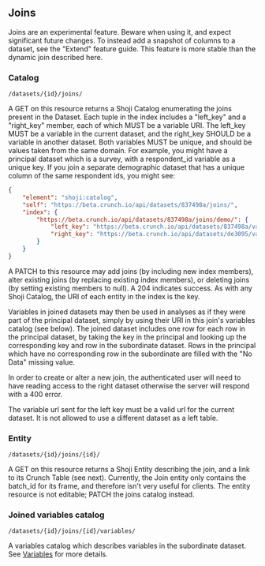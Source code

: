 ## Joins

<aside class="warning">
Joins are an experimental feature. Beware when using it, and expect significant future changes. To instead add a snapshot of columns to a dataset, see the "Extend" feature guide. This feature is more stable than the dynamic join described here.
</aside>

### Catalog

`/datasets/{id}/joins/`

A GET on this resource returns a Shoji Catalog enumerating the joins present in the Dataset. Each tuple in the index includes a "left_key" and a "right_key" member, each of which MUST be a variable URI. The left_key MUST be a variable in the current dataset, and the right_key SHOULD be a variable in another dataset. Both variables MUST be unique, and should be values taken from the same domain. For example, you might have a principal dataset which is a survey, with a respondent_id variable as a unique key. If you join a separate demographic dataset that has a unique column of the same respondent ids, you might see:

```json
{
    "element": "shoji:catalog",
    "self": "https://beta.crunch.io/api/datasets/837498a/joins/",
    "index": {
        "https://beta.crunch.io/api/datasets/837498a/joins/demo/": {
            "left_key": "https://beta.crunch.io/api/datasets/837498a/variables/1ef71d/",
            "right_key": "https://beta.crunch.io/api/datasets/de3095/variables/19471d/"
        }
    }
}
```

A PATCH to this resource may add joins (by including new index members), alter existing joins (by replacing existing index members), or deleting joins (by setting existing members to null). A 204 indicates success. As with any Shoji Catalog, the URI of each entity in the index is the key.

Variables in joined datasets may then be used in analyses as if they were part of the principal dataset, simply by using their URI in this join's variables catalog (see below). The joined dataset includes one row for each row in the principal dataset, by taking the key in the principal and looking up the corresponding key and row in the subordinate dataset. Rows in the principal which have no corresponding row in the subordinate are filled with the "No Data" missing value.

In order to create or alter a new join, the authenticated user will need to have reading access to the right dataset otherwise the server will respond with a 400 error.

The variable url sent for the left key must be a valid url for the current dataset. It is not allowed to use a different dataset as a left table.

### Entity

`/datasets/{id}/joins/{id}/`

A GET on this resource returns a Shoji Entity describing the join, and a link to its Crunch Table (see next). Currently, the Join entity only contains the batch_id for its frame, and therefore isn't very useful for clients. The entity resource is not editable; PATCH the joins catalog instead.

### Joined variables catalog

`/datasets/{id}/joins/{id}/variables/`

A variables catalog which describes variables in the subordinate dataset. See [Variables](#variables) for more details.

